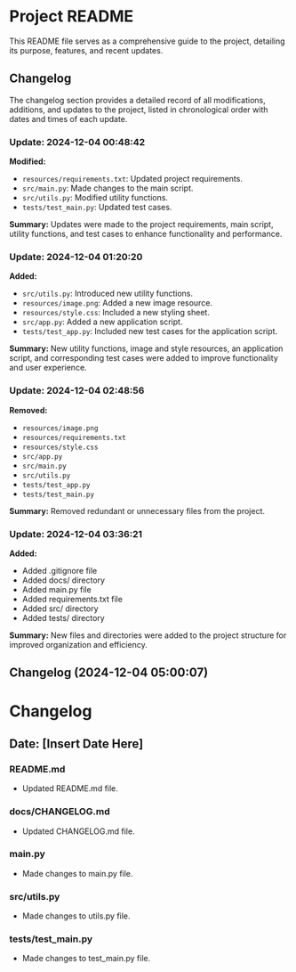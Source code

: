 # Project README

This README file serves as a comprehensive guide to the project, detailing its purpose, features, and recent updates.

## Changelog

The changelog section provides a detailed record of all modifications, additions, and updates to the project, listed in chronological order with dates and times of each update.

### Update: 2024-12-04 00:48:42

**Modified:**

- `resources/requirements.txt`: Updated project requirements.
- `src/main.py`: Made changes to the main script.
- `src/utils.py`: Modified utility functions.
- `tests/test_main.py`: Updated test cases.

**Summary:** 
Updates were made to the project requirements, main script, utility functions, and test cases to enhance functionality and performance.

### Update: 2024-12-04 01:20:20

**Added:**

- `src/utils.py`: Introduced new utility functions.
- `resources/image.png`: Added a new image resource.
- `resources/style.css`: Included a new styling sheet.
- `src/app.py`: Added a new application script.
- `tests/test_app.py`: Included new test cases for the application script.

**Summary:**
New utility functions, image and style resources, an application script, and corresponding test cases were added to improve functionality and user experience.

### Update: 2024-12-04 02:48:56

**Removed:**

- `resources/image.png`
- `resources/requirements.txt`
- `resources/style.css`
- `src/app.py`
- `src/main.py`
- `src/utils.py`
- `tests/test_app.py`
- `tests/test_main.py`

**Summary:**
Removed redundant or unnecessary files from the project.

### Update: 2024-12-04 03:36:21

**Added:**

- Added .gitignore file
- Added docs/ directory
- Added main.py file
- Added requirements.txt file
- Added src/ directory
- Added tests/ directory

**Summary:**
New files and directories were added to the project structure for improved organization and efficiency.
## Changelog (2024-12-04 05:00:07)
# Changelog

## Date: [Insert Date Here]

### README.md
- Updated README.md file.

### docs/CHANGELOG.md
- Updated CHANGELOG.md file.

### main.py
- Made changes to main.py file.

### src/utils.py
- Made changes to utils.py file.

### tests/test_main.py
- Made changes to test_main.py file.